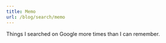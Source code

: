 ```yaml
---
title: Memo
url: /blog/search/memo
---
```


Things I searched on Google more times than I can remember.